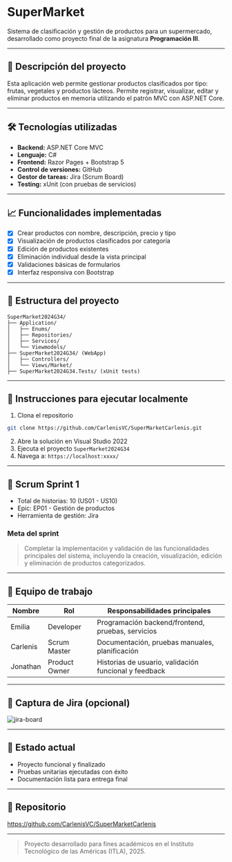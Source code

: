 # SuperMarket

Sistema de clasificación y gestión de productos para un supermercado, desarrollado como proyecto final de la asignatura **Programación III**.

---

## 📄 Descripción del proyecto
Esta aplicación web permite gestionar productos clasificados por tipo: frutas, vegetales y productos lácteos. 
Permite registrar, visualizar, editar y eliminar productos en memoria utilizando el patrón MVC con ASP.NET Core.

---

## 🛠️ Tecnologías utilizadas
- **Backend:** ASP.NET Core MVC
- **Lenguaje:** C#
- **Frontend:** Razor Pages + Bootstrap 5
- **Control de versiones:** GitHub
- **Gestor de tareas:** Jira (Scrum Board)
- **Testing:** xUnit (con pruebas de servicios)

---

## 📈 Funcionalidades implementadas
- [x] Crear productos con nombre, descripción, precio y tipo
- [x] Visualización de productos clasificados por categoría
- [x] Edición de productos existentes
- [x] Eliminación individual desde la vista principal
- [x] Validaciones básicas de formularios
- [x] Interfaz responsiva con Bootstrap

---

## 📁 Estructura del proyecto
```
SuperMarket2024G34/
├── Application/
│   ├── Enums/
│   ├── Repositories/
│   ├── Services/
│   └── Viewmodels/
├── SuperMarket2024G34/ (WebApp)
│   ├── Controllers/
│   └── Views/Market/
├── SuperMarket2024G34.Tests/ (xUnit tests)
```

---

## 📖 Instrucciones para ejecutar localmente
1. Clona el repositorio
```bash
git clone https://github.com/CarlenisVC/SuperMarketCarlenis.git
```
2. Abre la solución en Visual Studio 2022
3. Ejecuta el proyecto `SuperMarket2024G34`
4. Navega a: `https://localhost:xxxx/`

---

## 📅 Scrum Sprint 1
- Total de historias: 10 (US01 - US10)
- Epic: EP01 - Gestión de productos
- Herramienta de gestión: Jira

### Meta del sprint
> Completar la implementación y validación de las funcionalidades principales del sistema, incluyendo la creación, visualización, edición y eliminación de productos categorizados.

---

## 👥 Equipo de trabajo
| Nombre     | Rol           | Responsabilidades principales                         |
|------------|----------------|-------------------------------------------------------|
| Emilia     | Developer      | Programación backend/frontend, pruebas, servicios     |
| Carlenis   | Scrum Master   | Documentación, pruebas manuales, planificación       |
| Jonathan   | Product Owner  | Historias de usuario, validación funcional y feedback |

---

## 📄 Captura de Jira (opcional)
![jira-board](docs/jira_board.png)

---

## 🌟 Estado actual
- Proyecto funcional y finalizado
- Pruebas unitarias ejecutadas con éxito
- Documentación lista para entrega final

---

## 🔗 Repositorio
https://github.com/CarlenisVC/SuperMarketCarlenis

---

> Proyecto desarrollado para fines académicos en el Instituto Tecnológico de las Américas (ITLA), 2025.
